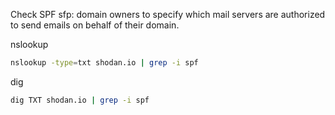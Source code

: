 Check SPF
sfp: domain owners to specify which mail servers are authorized to send emails on behalf of their domain.

nslookup
```bash
nslookup -type=txt shodan.io | grep -i spf
```

dig
```bash
dig TXT shodan.io | grep -i spf
```
